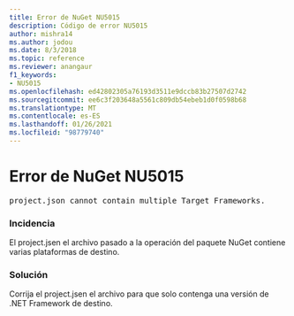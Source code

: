 ```yaml
---
title: Error de NuGet NU5015
description: Código de error NU5015
author: mishra14
ms.author: jodou
ms.date: 8/3/2018
ms.topic: reference
ms.reviewer: anangaur
f1_keywords:
- NU5015
ms.openlocfilehash: ed42802305a76193d3511e9dccb83b27507d2742
ms.sourcegitcommit: ee6c3f203648a5561c809db54ebeb1d0f0598b68
ms.translationtype: MT
ms.contentlocale: es-ES
ms.lasthandoff: 01/26/2021
ms.locfileid: "98779740"
---
```

# <a name="nuget-error-nu5015"></a>Error de NuGet NU5015
<pre>project.json cannot contain multiple Target Frameworks.</pre>

### <a name="issue"></a>Incidencia

El project.jsen el archivo pasado a la operación del paquete NuGet contiene varias plataformas de destino.


### <a name="solution"></a>Solución

Corrija el project.jsen el archivo para que solo contenga una versión de .NET Framework de destino.

